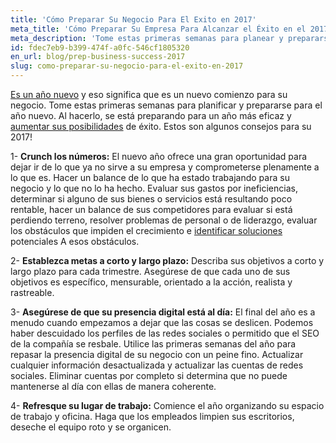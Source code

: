 ```yaml
---
title: 'Cómo Preparar Su Negocio Para El Exito en 2017'
meta_title: 'Cómo Preparar Su Empresa Para Alcanzar el Éxito en el 2017'
meta_description: 'Tome estas primeras semanas para planear y prepararse para el año venidero. Al hacerlo, usted se estará preparando para un año más eficaz y aumentará sus posibilidades de alcanzar el éxito. A continuación le ofrecemos algunos consejos para el año 2017.'
id: fdec7eb9-b399-474f-a0fc-546cf1805320
en_url: blog/prep-business-success-2017
slug: como-preparar-su-negocio-para-el-exito-en-2017
---
```

[Es un año nuevo](https://www.oneparkfinancial.com/es/articulos/guia-de-planificacion-financiera-de-pequenas-empresas-para-el-ano-nuevo) y eso significa que es un nuevo comienzo para su negocio. Tome estas primeras semanas para planificar y prepararse para el año nuevo. Al hacerlo, se está preparando para un año más eficaz y [aumentar sus posibilidades](https://www.oneparkfinancial.com/es/preguntas-comunes) de éxito. Estos son algunos consejos para su 2017!

1- <strong>Crunch los números:</strong> El nuevo año ofrece una gran oportunidad para dejar ir de lo que ya no sirve a su empresa y comprometerse plenamente a lo que es. Hacer un balance de lo que ha estado trabajando para su negocio y lo que no lo ha hecho. Evaluar sus gastos por ineficiencias, determinar si alguno de sus bienes o servicios está resultando poco rentable, hacer un balance de sus competidores para evaluar si está perdiendo terreno, resolver problemas de personal o de liderazgo, evaluar los obstáculos que impiden el crecimiento e [identificar soluciones](https://www.oneparkfinancial.com/es/preaprob) potenciales A esos obstáculos.

2- <strong> Establezca metas a corto y largo plazo:</strong> Describa sus objetivos a corto y largo plazo para cada trimestre. Asegúrese de que cada uno de sus objetivos es específico, mensurable, orientado a la acción, realista y rastreable.

3- <strong>Asegúrese de que su presencia digital está al día:</strong> El final del año es a menudo cuando empezamos a dejar que las cosas se deslicen. Podemos haber descuidado los perfiles de las redes sociales o permitido que el SEO de la compañía se resbale. Utilice las primeras semanas del año para repasar la presencia digital de su negocio con un peine fino. Actualizar cualquier información desactualizada y actualizar las cuentas de redes sociales. Eliminar cuentas por completo si determina que no puede mantenerse al día con ellas de manera coherente.</li>

4- <strong>Refresque su lugar de trabajo:</strong> Comience el año organizando su espacio de trabajo y oficina. Haga que los empleados limpien sus escritorios, deseche el equipo roto y se organicen.